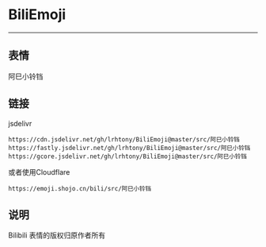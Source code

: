 # BiliEmoji
---
## 表情
阿巳小铃铛
## 链接
jsdelivr
```
https://cdn.jsdelivr.net/gh/lrhtony/BiliEmoji@master/src/阿巳小铃铛
https://fastly.jsdelivr.net/gh/lrhtony/BiliEmoji@master/src/阿巳小铃铛
https://gcore.jsdelivr.net/gh/lrhtony/BiliEmoji@master/src/阿巳小铃铛
```
或者使用Cloudflare
```
https://emoji.shojo.cn/bili/src/阿巳小铃铛
```
## 说明
Bilibili 表情的版权归原作者所有
